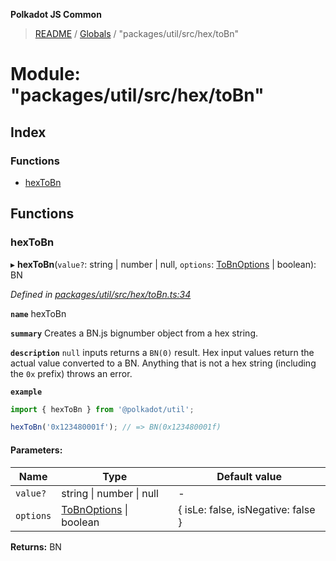 **Polkadot JS Common**

> [README](../README.md) / [Globals](../globals.md) / "packages/util/src/hex/toBn"

# Module: "packages/util/src/hex/toBn"

## Index

### Functions

* [hexToBn](_packages_util_src_hex_tobn_.md#hextobn)

## Functions

### hexToBn

▸ **hexToBn**(`value?`: string \| number \| null, `options`: [ToBnOptions](../interfaces/_packages_util_src_types_.tobnoptions.md) \| boolean): BN

*Defined in [packages/util/src/hex/toBn.ts:34](https://github.com/polkadot-js/common/blob/ce964d2f/packages/util/src/hex/toBn.ts#L34)*

**`name`** hexToBn

**`summary`** Creates a BN.js bignumber object from a hex string.

**`description`** 
`null` inputs returns a `BN(0)` result. Hex input values return the actual value converted to a BN. Anything that is not a hex string (including the `0x` prefix) throws an error.

**`example`** 
<BR>

```javascript
import { hexToBn } from '@polkadot/util';

hexToBn('0x123480001f'); // => BN(0x123480001f)
```

#### Parameters:

Name | Type | Default value |
------ | ------ | ------ |
`value?` | string \| number \| null | - |
`options` | [ToBnOptions](../interfaces/_packages_util_src_types_.tobnoptions.md) \| boolean | { isLe: false, isNegative: false } |

**Returns:** BN
